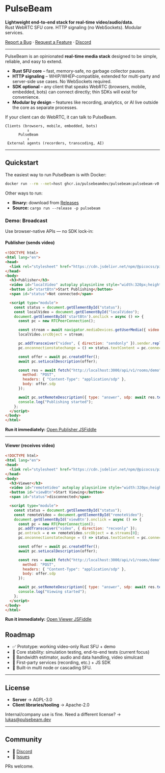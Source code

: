 # PulseBeam

**Lightweight end-to-end stack for real-time video/audio/data.**  
Rust WebRTC SFU core. HTTP signaling (no WebSockets). Modular services.  

[Report a Bug](https://github.com/pulsebeamdev/pulsebeam/issues) · [Request a Feature](https://github.com/pulsebeamdev/pulsebeam/issues) · [Discord](https://discord.gg/Bhd3t9afuB)

---

PulseBeam is an opinionated **real-time media stack** designed to be simple, reliable, and easy to extend.  

- **Rust SFU core** – fast, memory-safe, no garbage collector pauses.  
- **HTTP signaling** – WHIP/WHEP-compatible, extended for multi-party and server-side use cases. No WebSockets required.  
- **SDK optional** – any client that speaks WebRTC (browsers, mobile, embedded, bots) can connect directly; thin SDKs will exist for convenience. 
- **Modular by design** – features like recording, analytics, or AI live outside the core as separate processes.  

If your client can do WebRTC, it can talk to PulseBeam.

```
Clients (browsers, mobile, embedded, bots)
          ↕
      PulseBeam
          ↕
 External agents (recorders, transcoding, AI)
```

---

## Quickstart

The easiest way to run PulseBeam is with Docker:

```bash
docker run --rm --net=host ghcr.io/pulsebeamdev/pulsebeam:pulsebeam-v0.1.8
````

Other ways to run:

* **Binary:** download from [Releases](https://github.com/pulsebeamdev/pulsebeam/releases)
* **Source:** `cargo run --release -p pulsebeam`


### Demo: Broadcast

Use browser-native APIs — no SDK lock-in:

#### Publisher (sends video)

```html
<!DOCTYPE html>
<html lang="en">
<head>
  <link rel="stylesheet" href="https://cdn.jsdelivr.net/npm/@picocss/pico@2/css/pico.min.css">
</head>
<body>
  <h3>Publisher</h3>
  <video id="localVideo" autoplay playsinline style="width:320px;height:240px;border:1px solid #ccc;"></video>
  <button id="startBtn">Start Publishing</button>
  <span id="status">Not connected</span>

  <script type="module">
    const status = document.getElementById("status");
    const localVideo = document.getElementById("localVideo");
    document.getElementById('startBtn').onclick = async () => {
      const pc = new RTCPeerConnection();

      const stream = await navigator.mediaDevices.getUserMedia({ video: true, audio: false });
      localVideo.srcObject = stream;

      pc.addTransceiver("video", { direction: "sendonly" }).sender.replaceTrack(stream.getVideoTracks()[0]);
      pc.onconnectionstatechange = () => status.textContent = pc.connectionState;

      const offer = await pc.createOffer();
      await pc.setLocalDescription(offer);

      const res = await fetch("http://localhost:3000/api/v1/rooms/demo", {
        method: "POST",
        headers: { "Content-Type": "application/sdp" },
        body: offer.sdp
      });

      await pc.setRemoteDescription({ type: "answer", sdp: await res.text() });
      console.log("Publishing started");
    };
  </script>
</body>
</html>
````

**Run it immediately:** [Open Publisher JSFiddle](https://jsfiddle.net/lherman/0bqe6xnv/)

---

#### Viewer (receives video)

```html
<!DOCTYPE html>
<html lang="en">
<head>
  <link rel="stylesheet" href="https://cdn.jsdelivr.net/npm/@picocss/pico@2/css/pico.min.css">
</head>
<body>
  <h3>Viewer</h3>
  <video id="remoteVideo" autoplay playsinline style="width:320px;height:240px;border:1px solid #ccc;"></video>
  <button id="viewBtn">Start Viewing</button>
  <span id="status">disconnected</span>

  <script type="module">
    const status = document.getElementById("status");
    const remoteVideo = document.getElementById("remoteVideo");
    document.getElementById('viewBtn').onclick = async () => {
      const pc = new RTCPeerConnection();
      pc.addTransceiver("video", { direction: "recvonly" });
      pc.ontrack = e => remoteVideo.srcObject = e.streams[0];
      pc.onconnectionstatechange = () => status.textContent = pc.connectionState;

      const offer = await pc.createOffer();
      await pc.setLocalDescription(offer);

      const res = await fetch("http://localhost:3000/api/v1/rooms/demo", {
        method: "POST",
        headers: { "Content-Type": "application/sdp" },
        body: offer.sdp
      });

      await pc.setRemoteDescription({ type: "answer", sdp: await res.text() });
      console.log("Viewing started");
    };
  </script>
</body>
</html>
```

**Run it immediately:** [Open Viewer JSFiddle](https://jsfiddle.net/lherman/xotv9h6m)

## Roadmap

* ✅ Prototype: working video-only Rust SFU + demo
* 🚧 Core stability: simulation testing, end-to-end tests (current focus)
* 📅 Bandwidth estimator, audio and data handling, video simulcast
* 📅 First-party services (recording, etc.) + JS SDK
* 📅 Built-in multi node or cascading SFU.

---

## License

* **Server** → AGPL-3.0
* **Client libraries/tooling** → Apache-2.0

Internal/company use is fine.
Need a different license? → [lukas@pulsebeam.dev](mailto:lukas@pulsebeam.dev)

---

## Community

* 💬 [Discord](https://discord.gg/Bhd3t9afuB)
* 🐛 [Issues](https://github.com/pulsebeamdev/pulsebeam/issues)

PRs welcome.
